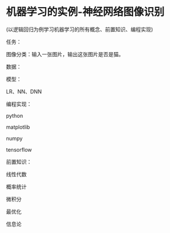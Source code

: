 # 机器学习的实例-神经网络图像识别

(以逻辑回归为例学习机器学习的所有概念、前置知识、编程实现)



任务：

图像分类：输入一张图片，输出这张图片是否是猫。



数据：



模型：

LR、NN、DNN



编程实现：

python

matplotlib

numpy

tensorflow



前置知识：

线性代数

概率统计

微积分

最优化

信息论